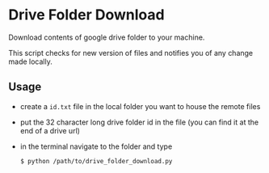 # Drive Folder Download

Download contents of google drive folder to your machine.

This script checks for new version of files and notifies you of any change made locally.

## Usage

- create a `id.txt` file in the local folder you want to house the remote files

- put the 32 character long drive folder id in the file (you can find it at the end of a drive url)

- in the terminal navigate to the folder and type

  ```
  $ python /path/to/drive_folder_download.py 
  ```
